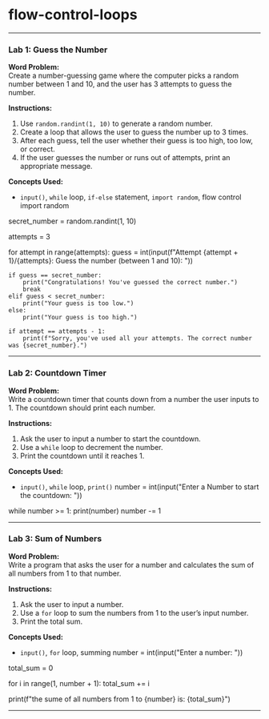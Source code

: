# flow-control-loops

---

### Lab 1: Guess the Number

**Word Problem:**  
Create a number-guessing game where the computer picks a random number between 1 and 10, and the user has 3 attempts to guess the number.

**Instructions:**  
1. Use `random.randint(1, 10)` to generate a random number.
2. Create a loop that allows the user to guess the number up to 3 times.
3. After each guess, tell the user whether their guess is too high, too low, or correct.
4. If the user guesses the number or runs out of attempts, print an appropriate message.

**Concepts Used:**  
- `input()`, `while` loop, `if-else` statement, `import random`, flow control
import random

secret_number = random.randint(1, 10)

attempts = 3

for attempt in range(attempts):
    guess = int(input(f"Attempt {attempt + 1}/{attempts}: Guess the number (between 1 and 10): "))
    
    if guess == secret_number:
        print("Congratulations! You've guessed the correct number.")
        break
    elif guess < secret_number:
        print("Your guess is too low.")
    else:
        print("Your guess is too high.")

    if attempt == attempts - 1:
        print(f"Sorry, you've used all your attempts. The correct number was {secret_number}.")

---

### Lab 2: Countdown Timer

**Word Problem:**  
Write a countdown timer that counts down from a number the user inputs to 1. The countdown should print each number.

**Instructions:**  
1. Ask the user to input a number to start the countdown.
2. Use a `while` loop to decrement the number.
3. Print the countdown until it reaches 1.

**Concepts Used:**  
- `input()`, `while` loop, `print()`
number = int(input("Enter a Number to start the countdown: "))

while number >= 1:
  print(number)
  number -= 1

---

### Lab 3: Sum of Numbers

**Word Problem:**  
Write a program that asks the user for a number and calculates the sum of all numbers from 1 to that number.

**Instructions:**  
1. Ask the user to input a number.
2. Use a `for` loop to sum the numbers from 1 to the user’s input number.
3. Print the total sum.

**Concepts Used:**  
- `input()`, `for` loop, summing
number = int(input("Enter a number: "))

total_sum = 0

for i in range(1, number + 1):
  total_sum += i

print(f"the sume of all numbers from 1 to {number} is: {total_sum}")

---

